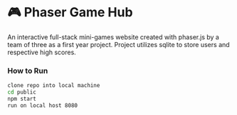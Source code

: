 # 🎮 Phaser Game Hub

An interactive full-stack mini-games website created with phaser.js by a team of three as a first year project. Project utilizes sqlite to store users and respective high scores.

### How to Run

```bash
clone repo into local machine
cd public
npm start
run on local host 8080

